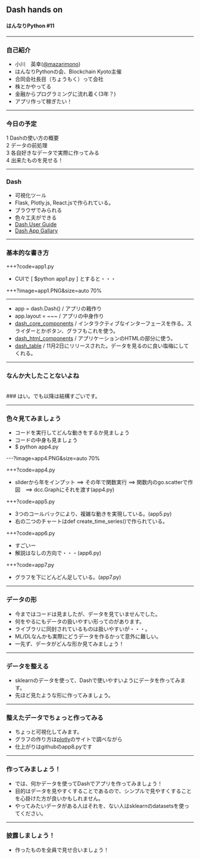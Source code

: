 
## Dash hands on
#### はんなりPython #11

---

### 自己紹介
- 小川　英幸([@mazarimono](https://twitter.com/mazarimono))     
- はんなりPythonの会、Blockchain Kyoto主催    
- 合同会社長目（ちょうもく）って会社    
- 株とかやってる     
- 金融からプログラミングに流れ着く(3年？)     
- アプリ作って稼ぎたい！     

---

### 今日の予定
1 Dashの使い方の概要    
2 データの前処理    
3 各自好きなデータで実際に作ってみる    
4 出来たものを見せる！   

---

### Dash
- 可視化ツール     
- Flask, Plotly.js, React.jsで作られている。     
- ブラウザでみられる     
- 色々工夫ができる    
- [Dash User Guide](https://dash.plot.ly/)     
- [Dash App Gallary](https://dash.plot.ly/gallery)
     
---

### 基本的な書き方

+++?code=app1.py    
- CUIで [ $python app1.py ] とすると・・・    

+++?image=app1.PNG&size=auto 70%    
    

---    

- app = dash.Dash() / アプリの箱作り    
- app.layout = ~~~ / アプリの中身作り     
- [dash_core_components](https://dash.plot.ly/dash-core-components) / インタラクティブなインターフェースを作る。スライダーとかボタン、グラフもこれを使う。     
- [dash_html_components](https://dash.plot.ly/dash-html-components) / アプリケーションのHTMLの部分に使う。    
- [dash_table](https://dash.plot.ly/datatable) / 11月2日にリリースされた。データを見るのに良い塩梅にしてくれる。     

---    

### なんか大したことないよね
<br>
### はい。でも以降は結構すごいです。      

---

### 色々見てみましょう
- コードを実行してどんな動きをするか見ましょう    
- コードの中身も見ましょう    
- $ python app4.py    
    
---?image=app4.PNG&size=auto 70%     

+++?code=app4.py     
- sliderから年をインプット ==> その年で関数実行 ==> 関数内のgo.scatterで作図　==> dcc.Graphにそれを渡す(app4.py)       

+++?code=app5.py
- 3つのコールバックにより、複雑な動きを実現している。(app5.py)     
- 右の二つのチャートはdef create_time_series()で作られている。     
     

+++?code=app6.py
- すごいー    
- 解説はなしの方向で・・・(app6.py)    
      
+++?code=app7.py
- グラフを下にどんどん足している。(app7.py)    


---

### データの形
- 今まではコードは見ましたが、データを見ていませんでした。    
- 何をやるにもデータの扱いやすい形ってのがあります。   
- ライブラリに同封されているものは扱いやすいが・・・。     
- ML/DLなんかも実際にどうデータを作るかって意外に難しい。     
- 一先ず、データがどんな形か見てみましょう！     

---     

### データを整える
- sklearnのデータを使って、Dashで使いやすいようにデータを作ってみます。    
- 先ほど見たような形に作ってみましょう。    

---

### 整えたデータでちょっと作ってみる
- ちょっと可視化してみます。    
- グラフの作り方は[plotly](https://plot.ly/python/#style-options)のサイトで調べながら
- 仕上がりはgithubのapp8.pyです    
      
---

### 作ってみましょう！    
- では、何かデータを使ってDashでアプリを作ってみましょう！    
- 目的はデータを見やすくすることであるので、シンプルで見やすくすることを心掛けた方が良いかもしれません。     
- やってみたいデータがある人はそれを、ない人はsklearnのdatasetsを使ってください。   

---

### 披露しましょう！
- 作ったものを全員で見せ合いましょう！